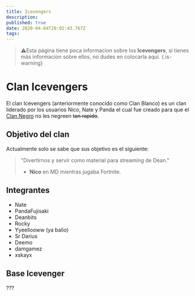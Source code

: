 ```yaml
---
title: Icevengers
description: 
published: true
date: 2020-04-04T20:02:43.767Z
tags: 
---
```


> :warning:Esta página tiene poca informacion sobre los **Icevengers**, si tienes más informacion sobre ellos, no dudes en colocarla aquí.
{.is-warning}
# Clan Icevengers
El clan Icevengers (anteriormente conocido como Clan Blanco) es un clan liderado por los usuarios Nico, Nate y Panda el cual fue creado para que el [Clan Negro](./negroz) no les negreen ~~tan rapido~~.

## Objetivo del clan
Actualmente solo se sabe que sus objetivo es el siguiente:
> "Divertirnos y servir como material para streaming de Dean."
> - **Nico** en MD mientras jugaba Fortnite.

## Integrantes

- Nate 
- PandaFujisaki
- Deanbits
- Rocky
- Yyeellooww (ya balio)
- Sr Darius
- Deemo
- damgamez
- xskayx

## Base Icevenger

???